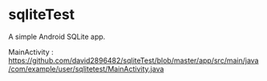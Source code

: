 # sqliteTest

A simple Android SQLite app.

MainActivity : https://github.com/david2896482/sqliteTest/blob/master/app/src/main/java/com/example/user/sqlitetest/MainActivity.java
